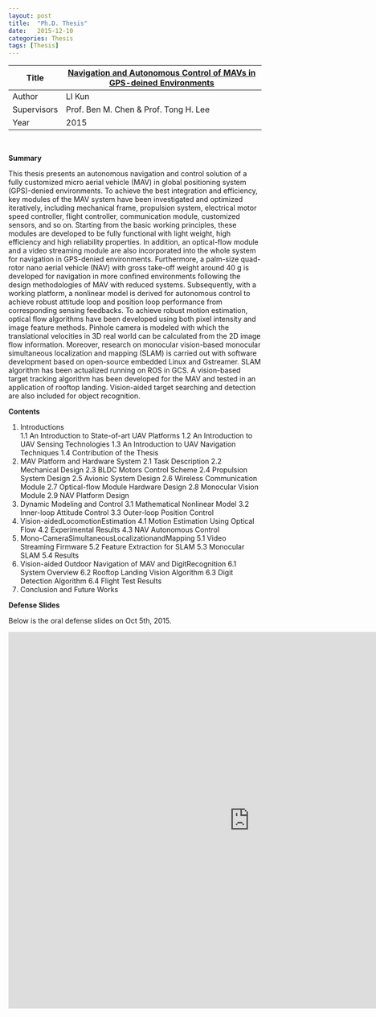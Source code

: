 ```yaml
---
layout: post
title:  "Ph.D. Thesis"
date:   2015-12-10
categories: Thesis
tags: [Thesis]
---
```


| Title  | <a href="https://drive.google.com/open?id=0B6qEpC0tNfZXTXZwWG5CSElhVEk">Navigation and Autonomous Control of MAVs in GPS-deined Environments</a> |
|--------|---|
| Author | LI Kun |
| Supervisors | Prof. Ben M. Chen & Prof. Tong H. Lee |
| Year   | 2015  |

<br>

**Summary**

This thesis presents an autonomous navigation and control solution of a fully customized micro aerial vehicle (MAV) in global positioning system (GPS)-denied environments. To achieve the best integration and efficiency, key modules of the MAV system have been investigated and optimized iteratively, including mechanical frame, propulsion system, electrical motor speed controller, flight controller, communication module, customized sensors, and so on. Starting from the basic working principles, these modules are developed to be fully functional with light weight, high efficiency and high reliability properties. In addition, an optical-flow module and a video streaming module are also incorporated into the whole system for navigation in GPS-denied environments. Furthermore, a palm-size quad-rotor nano aerial vehicle (NAV) with gross take-off weight around 40 g is developed for navigation in more confined environments following the design methodologies of MAV with reduced systems. Subsequently, with a working platform, a nonlinear model is derived for autonomous control to achieve robust attitude loop and position loop performance from corresponding sensing feedbacks. To achieve robust motion estimation, optical flow algorithms have been developed using both pixel intensity and image feature methods. Pinhole camera is modeled with which the translational velocities in 3D real world can be calculated from the 2D image flow information. Moreover, research on monocular vision-based monocular simultaneous localization and mapping (SLAM) is carried out with software development based on open-source embedded Linux and Gstreamer. SLAM algorithm has been actualized running on ROS in GCS. A vision-based target tracking algorithm has been developed for the MAV and tested in an application of rooftop landing. Vision-aided target searching and detection are also included for object recognition.

**Contents**

1. Introductions <br>
1.1 An Introduction to State-of-art UAV Platforms
1.2 An Introduction to UAV Sensing Technologies 
1.3 An Introduction to UAV Navigation Techniques
1.4 Contribution of the Thesis
2. MAV Platform and Hardware System
2.1 Task Description
2.2 Mechanical Design
2.3 BLDC Motors Control Scheme
2.4 Propulsion System Design
2.5 Avionic System Design
2.6 Wireless Communication Module
2.7 Optical-flow Module Hardware Design
2.8 Monocular Vision Module
2.9 NAV Platform Design
3. Dynamic Modeling and Control
3.1 Mathematical Nonlinear Model
3.2 Inner-loop Attitude Control
3.3 Outer-loop Position Control
4. Vision-aidedLocomotionEstimation
4.1 Motion Estimation Using Optical Flow 
4.2 Experimental Results 
4.3 NAV Autonomous Control 
5. Mono-CameraSimultaneousLocalizationandMapping
5.1 Video Streaming Firmware
5.2 Feature Extraction for SLAM
5.3 Monocular SLAM
5.4 Results
6. Vision-aided Outdoor Navigation of MAV and DigitRecognition 
6.1 System Overview
6.2 Rooftop Landing Vision Algorithm
6.3 Digit Detection Algorithm
6.4 Flight Test Results
7. Conclusion and Future Works

**Defense Slides**

Below is the oral defense slides on Oct 5th, 2015.

<center><iframe src="https://docs.google.com/presentation/d/1ZsnGcj0aYxw_Q_3VVekEhx3H7HrBXD5JBA3nuaIUe9g/embed?start=false&loop=false&delayms=3000" frameborder="0" width="960" height="749" allowfullscreen="true" mozallowfullscreen="true" webkitallowfullscreen="true"></iframe></center>